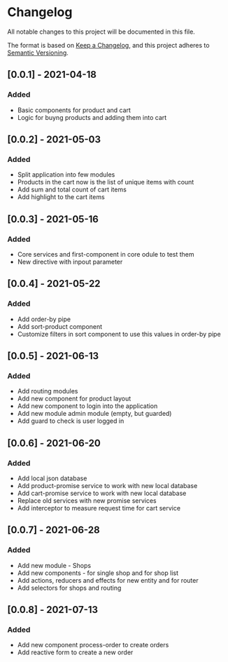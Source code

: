 # Changelog
All notable changes to this project will be documented in this file.

The format is based on [Keep a Changelog](https://keepachangelog.com/en/1.0.0/),
and this project adheres to [Semantic Versioning](https://semver.org/spec/v2.0.0.html).

## [0.0.1] - 2021-04-18
### Added
- Basic components for product and cart
- Logic for buyng products and adding them into cart

## [0.0.2] - 2021-05-03
### Added
- Split application into few modules
- Products in the cart now is the list of unique items with count
- Add sum and total count of cart items
- Add highlight to the cart items

## [0.0.3] - 2021-05-16
### Added
- Core services and first-component in core odule to test them
- New directive with inpout parameter 

## [0.0.4] - 2021-05-22
### Added
- Add order-by pipe
- Add sort-product component
- Customize filters in sort component to use this values in order-by pipe

## [0.0.5] - 2021-06-13
### Added
- Add routing modules
- Add new component for product layout
- Add new component to login into the application
- Add new module admin module (empty, but guarded)
- Add guard to check is user logged in

## [0.0.6] - 2021-06-20
### Added
- Add local json database
- Add product-promise service to work with new local database
- Add cart-promise service to work with new local database
- Replace old services with new promise services
- Add interceptor to measure request time for cart service

## [0.0.7] - 2021-06-28
### Added
- Add new module - Shops
- Add new components - for single shop and for shop list
- Add actions, reducers and effects for new entity and for router
- Add selectors for shops and routing

## [0.0.8] - 2021-07-13
### Added
- Add new component process-order to create orders
- Add reactive form to create a new order